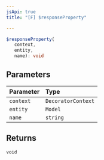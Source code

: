 ```yaml
---
jsApi: true
title: "[F] $responseProperty"

---
```

```ts
$responseProperty(
   context, 
   entity, 
   name): void
```

## Parameters

| Parameter | Type |
| :------ | :------ |
| `context` | `DecoratorContext` |
| `entity` | `Model` |
| `name` | `string` |

## Returns

`void`
